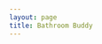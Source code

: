 ```yaml
---
layout: page
title: Bathroom Buddy
---
```

<section class="section">
  <div class="container">
  
  </div>
</section>